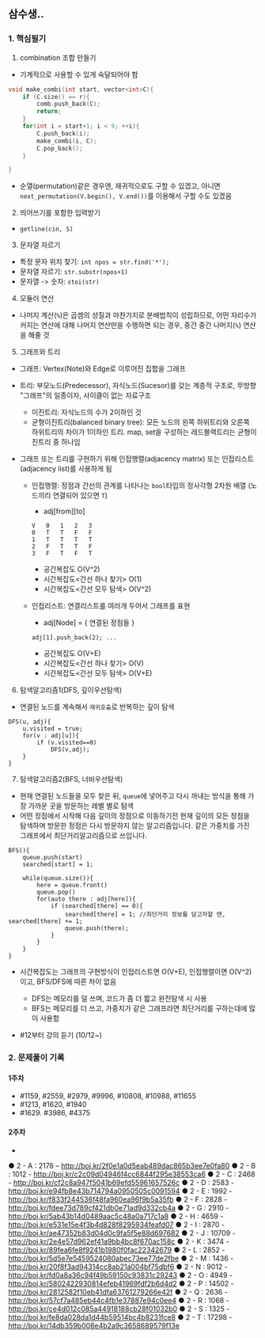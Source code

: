 ## 삼수생..

### 1. 핵심필기
1. combination 조합 만들기
- 기계적으로 사용할 수 있게 숙달되어야 함
```c++
void make_combi(int start, vector<int>C){
    if (C.size() == r){
        comb.push_back(C);
        return;
    }
    for(int i = start+1; i < 9; ++i){
        C.push_back(i);
        make_combi(i, C);
        C.pop_back();
    }

}
```
- 순열(permutation)같은 경우엔, 재귀적으로도 구할 수 있겠고, 아니면 `next_permutation(V.begin(), V.end())`를 이용해서 구할 수도 있겠음

2. 띄어쓰기를 포함한 입력받기
- `getline(cin, S)`

3. 문자열 자르기
- 특정 문자 위치 찾기: `int npos = str.find('*');`
- 문자열 자르기: `str.substr(npos+1)`
- 문자열 -> 숫자: `stoi(str)`

4. 모듈러 연산 
- 나머지 계산(`%`)은 곱셈의 성질과 마찬가지로 분배법칙이 성립하므로, 어떤 자리수가 커지는 연산에 대해 나머지 연산만을 수행하면 되는 경우, 중간 중간 나머지(`%`) 연산을 해줄 것

5. 그래프와 트리
- 그래프: Vertex(Note)와 Edge로 이루어진 집합을 그래프
- 트리: 부모노드(Predecessor), 자식노드(Sucesor)를 갖는 계층적 구조로, 무방향 "그래프"의 일종이자, 사이클이 없는 자료구조
    - 이진트리: 자식노드의 수가 2이하인 것
    - 균형이진트리(balanced binary tree): 모든 노드의 왼쪽 하위트리와 오른쪽 하위트리의 차이가 1이하인 트리. map, set을 구성하는 레드블랙트리는 균형이진트리 중 하나임

- 그래프 또는 트리를 구현하기 위해 인접행렬(adjacency matrix) 또는 인접리스트(adjacency list)를 사용하게 됨
    - 인접행렬: 정점과 간선의 관계를 나타나는 `bool`타입의 정사각형 2차원 배열 (노드끼리 연결되어 있으면 `T`)
        - adj[from][to]
        ```
        V   0   1   2   3
        0   T   T   F   F
        1   T   T   T   T
        2   F   T   T   F
        3   F   T   F   T
        ```
        - 공간복잡도 O(V^2) 
        - 시간복잡도<간선 하나 찾기> O(1)
        - 시간복잡도<간선 모두 탐색> O(V^2)

    - 인접리스트: 연결리스트를 여러개 두어서 그래프를 표현
        - adj[Node] = { 연결된 정점들 }
        ```
        adj[1].push_back(2); ...
        ```
        - 공간복잡도 O(V+E) 
        - 시간복잡도<간선 하나 찾기> O(V)
        - 시간복잡도<간선 모두 탐색> O(V+E)

6. 탐색알고리즘1(DFS, 깊이우선탐색)
- 연결된 노드를 계속해서 `재귀호출`로 반복하는 깊이 탐색
```
DFS(u, adj){
    u.visited = true;
    for(v : adj[u]){
        if (v.visited==0)
            DFS(v,adj);
    }
}
```

7. 탐색알고리즘2(BFS, 너비우선탐색)
- 현재 연결된 노드들을 모두 찾은 뒤, `queue`에 넣어주고 다시 꺼내는 방식을 통해 가장 가까운 곳을 방문하는 레벨 별로 탐색
- 어떤 정점에서 시작해 다음 깊이의 정점으로 이동하기전 현재 깊이의 모든 정점을 탐색하며 방문한 정점은 다시 방문하지 않는 알고리즘입니다. 같은 가중치를 가진 그래프에서 최단거리알고리즘으로 쓰입니다.
```
BFS(){
    queue.push(start)
    searched[start] = 1;

    while(queue.size()){
        here = queue.front()
        queue.pop()
        for(auto there : adj[here]){
            if (searched[there] == 0){
                searched[there] = 1; //최단거리 정보를 담고자할 땐, searched[there] += 1; 
                queue.push(there);
            }
        }
    }
}
```
- 시간복잡도는 그래프의 구현방식이 인접리스트면 O(V+E), 인접행렬이면 O(V^2)이고, BFS/DFS에 따른 차이 없음
    - DFS는 메모리를 덜 쓰며, 코드가 좀 더 짧고 완전탐색 시 사용
    - BFS는 메모리를 더 쓰고, 가중치가 같은 그래프라면 최단거리를 구하는데에 많이 사용함


- #12부터 강의 듣기 (10/12~)



### 2. 문제풀이 기록 
#### 1주차
- #1159, #2559, #2979, #9996, #10808, #10988, #11655
- #1213, #1620, #1940
- #1629. #3986, #4375

#### 2주차
- 
● 2 - A : 2178 – http://boj.kr/2f0e1a0d5eab489dac865b3ee7e0fa80
● 2 - B : 1012 - http://boj.kr/c2c09d04946f4cc6844f295e38553ca6
● 2 - C : 2468 - http://boj.kr/cf2c8a947f5041b69efd55961657526c
● 2 - D : 2583 - http://boj.kr/e94fb8e43b714794a0950505c0091594
● 2 - E : 1992 - http://boj.kr/f833f244536f48fa960ea96f9b5a35fb
● 2 - F : 2828 - http://boj.kr/fdee73d789cf421db0e71ad9d332cb4a
● 2 - G : 2910 - http://boj.kr/5ab43b14d0489aac5c48a0a717c1a8
● 2 - H : 4659 - http://boj.kr/e531e15e4f3b4d828f8295934feafd07
● 2 - I : 2870 - http://boj.kr/ae47352b83d04d0c9fa5f5e88d697682
● 2 - J : 10709 - http://boj.kr/2e4e57d962ef41a9bb4bc8f670ac158c
● 2 - K : 3474 - http://boj.kr/89fea6fe8f9241b1980f0fac22342679
● 2 - L : 2852 - http://boj.kr/5d5e7e5459524080abec73ee77de2fbe
● 2 - M : 1436 - http://boj.kr/20f8f3ad94314cc8ab21a004bf75dbf6
● 2 - N : 9012 - http://boj.kr/fd0a8a36c94f49b59150c93831c29243
● 2 - O : 4949 -http://boj.kr/5802422930814efeb41969fdf2b6d4d2
● 2 - P : 14502 - http://boj.kr/2812582f10eb41dfa63761279266e42f
● 2 - Q : 2636 - http://boj.kr/57cf7a485eb44c4fb1e37887e94c0ee4
● 2 - R : 1068 - http://boj.kr/ce4d012c085a44918188cb28f01032b0
● 2 - S : 1325 - http://boj.kr/fe8da028da1d44b59514bc4b8231fce8
● 2 - T : 17298 - http://boj.kr/14db359b008e4b2a9c3658689579f13e

